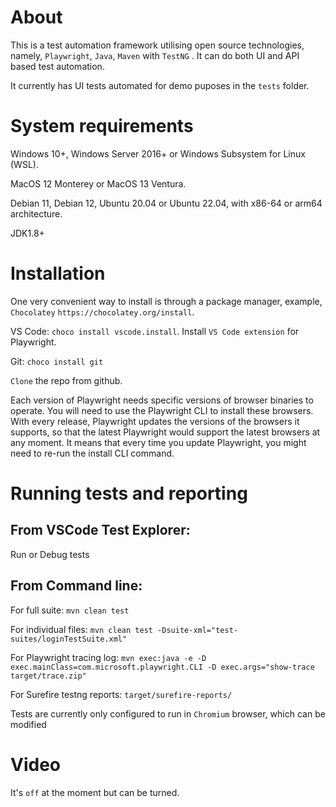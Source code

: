 # About
This is a test automation framework utilising open source technologies, namely, `Playwright`, `Java`, `Maven` with `TestNG` . It can do both UI and API based test automation.

It currently has UI tests automated for demo puposes in the `tests` folder.

# System requirements
Windows 10+, Windows Server 2016+ or Windows Subsystem for Linux (WSL).

MacOS 12 Monterey or MacOS 13 Ventura.

Debian 11, Debian 12, Ubuntu 20.04 or Ubuntu 22.04, with x86-64 or arm64 architecture.

JDK1.8+

# Installation
One very convenient way to install is through a package manager, example, `Chocolatey` `https://chocolatey.org/install`.

VS Code: `choco install vscode.install`. Install `VS Code extension` for Playwright.

Git: `choco install git`

`Clone` the repo from github.

Each version of Playwright needs specific versions of browser binaries to operate. You will need to use the Playwright CLI to install these browsers. With every release, Playwright updates the versions of the browsers it supports, so that the latest Playwright would support the latest browsers at any moment. It means that every time you update Playwright, you might need to re-run the install CLI command.

# Running tests and reporting
## From VSCode Test Explorer: 
Run or Debug tests 

## From Command line:
For full suite: `mvn clean test`

For individual files: `mvn clean test -Dsuite-xml="test-suites/loginTestSuite.xml"`

For Playwright tracing log: `mvn exec:java -e -D exec.mainClass=com.microsoft.playwright.CLI -D exec.args="show-trace target/trace.zip"`

For Surefire testng reports: `target/surefire-reports/`

Tests are currently only configured to run in `Chromium` browser, which can be modified

# Video
It's `off` at the moment but can be turned.
